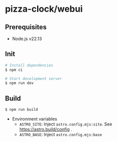 # pizza-clock/webui

## Prerequisites

- Node.js v22.13

## Init

```sh
# Install dependencies
$ npm ci

# Start development server
$ npm run dev
```

## Build

```sh
$ npm run build
```

- Environment variables
  - `ASTRO_SITE`: Inject `astro.config.mjs:site`. See https://astro.build/config .
  - `ASTRO_BASE`: Inject `astro.config.mjs:base`

